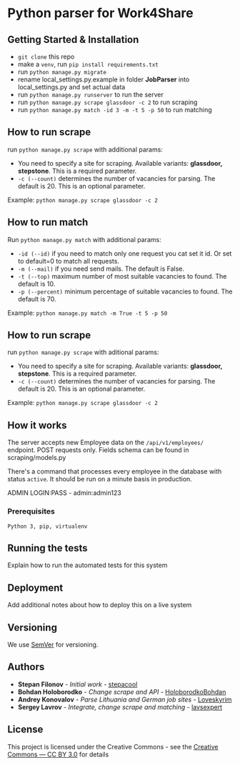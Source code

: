 # Python parser for Work4Share

## Getting Started & Installation

- ```git clone``` this repo
- make a ```venv```, run ```pip install requirements.txt```
- run ```python manage.py migrate```
- rename local_settings.py.example in folder **JobParser** into local_settings.py and set actual data
- run ```python manage.py runserver``` to run the server
- run ```python manage.py scrape glassdoor -c 2``` to run scraping
- run ```python manage.py match -id 3 -m -t 5 -p 50``` to run matching

## How to run scrape
run ```python manage.py scrape``` with additional params:
* You need to specify a site for scraping. Available variants: **glassdoor, stepstone**. 
This is a required parameter.
* ```-c (--count)``` determines the number of vacancies for parsing. The default is 20. This is an optional parameter.

Example: ```python manage.py scrape glassdoor -c 2```

## How to run match
Run ```python manage.py match``` with additional params:
* ```-id (--id)``` if you need to match only one request you cat set it id. Or set to default=0 to match all requests.
* ```-m (--mail)``` if you need send mails. The default is False.
* ```-t (--top)``` maximum number of most suitable vacancies to found. The default is 10.
* ```-p (--percent)``` minimum percentage of suitable vacancies to found. The default is 70.

Example: ```python manage.py match -m True -t 5 -p 50```

## How to run scrape
run ```python manage.py scrape``` with aditional params:
* You need to specify a site for scraping. Available variants: **glassdoor, stepstone**. 
This is a required parameter.
* ```-c (--count)``` determines the number of vacancies for parsing. The default is 20. This is an optional parameter.

Example: ```python manage.py scrape glassdoor -c 2```

## How it works

The server accepts new Employee data on the ```/api/v1/employees/``` endpoint. POST requests only. Fields schema can be found in scraping/models.py

There's a command that processes every employee in the database with status ```active```. It should be run on a minute basis in production.

ADMIN LOGIN:PASS - admin:admin123

### Prerequisites

```
Python 3, pip, virtualenv
```

## Running the tests

Explain how to run the automated tests for this system

## Deployment

Add additional notes about how to deploy this on a live system

## Versioning

We use [SemVer](http://semver.org/) for versioning.

## Authors

* **Stepan Filonov** - *Initial work* - [stepacool](https://github.com/stepacool)
* **Bohdan Holoborodko** - *Change scrape and API* - [HoloborodkoBohdan](https://github.com/HoloborodkoBohdan)
* **Andrey Konovalov** - *Parse Lithuania and German job sites* - [Loveskyrim](https://github.com/Loveskyrim)
* **Sergey Lavrov** - *Integrate, change scrape and matching* - [lavsexpert](https://github.com/lavsexpert)

## License

This project is licensed under the Creative Commons - see the [Creative Commons — CC BY 3.0](https://creativecommons.org/licenses/by/3.0/) for details
